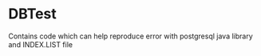 # DBTest
Contains code which can help reproduce error with postgresql java library and INDEX.LIST file 
